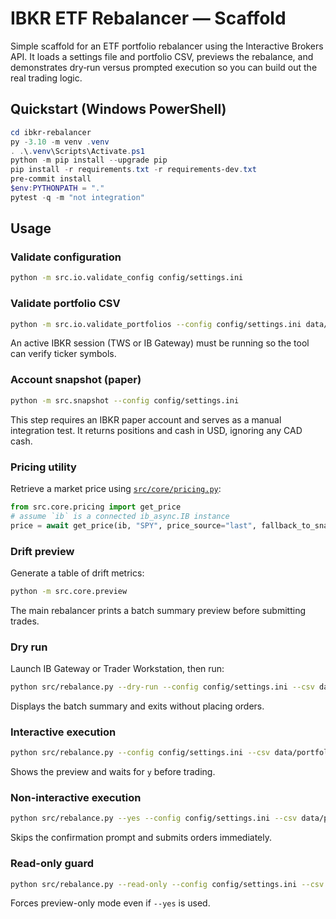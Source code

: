 # IBKR ETF Rebalancer — Scaffold

Simple scaffold for an ETF portfolio rebalancer using the Interactive Brokers
API. It loads a settings file and portfolio CSV, previews the rebalance, and
demonstrates dry‑run versus prompted execution so you can build out the real
trading logic.

## Quickstart (Windows PowerShell)

```powershell
cd ibkr-rebalancer
py -3.10 -m venv .venv
. .\.venv\Scripts\Activate.ps1
python -m pip install --upgrade pip
pip install -r requirements.txt -r requirements-dev.txt
pre-commit install
$env:PYTHONPATH = "."
pytest -q -m "not integration"
```

## Usage

### Validate configuration
```bash
python -m src.io.validate_config config/settings.ini
```

### Validate portfolio CSV
```bash
python -m src.io.validate_portfolios --config config/settings.ini data/portfolios.csv
```
An active IBKR session (TWS or IB Gateway) must be running so the tool can
verify ticker symbols.

### Account snapshot (paper)
```bash
python -m src.snapshot --config config/settings.ini
```
This step requires an IBKR paper account and serves as a manual integration test.
It returns positions and cash in USD, ignoring any CAD cash.

### Pricing utility
Retrieve a market price using [`src/core/pricing.py`](src/core/pricing.py):

```python
from src.core.pricing import get_price
# assume `ib` is a connected ib_async.IB instance
price = await get_price(ib, "SPY", price_source="last", fallback_to_snapshot=True)
```

### Drift preview
Generate a table of drift metrics:

```bash
python -m src.core.preview
```

The main rebalancer prints a batch summary preview before submitting trades.

### Dry run
Launch IB Gateway or Trader Workstation, then run:

```bash
python src/rebalance.py --dry-run --config config/settings.ini --csv data/portfolios.csv
```
Displays the batch summary and exits without placing orders.

### Interactive execution
```bash
python src/rebalance.py --config config/settings.ini --csv data/portfolios.csv
```
Shows the preview and waits for `y` before trading.

### Non-interactive execution
```bash
python src/rebalance.py --yes --config config/settings.ini --csv data/portfolios.csv
```
Skips the confirmation prompt and submits orders immediately.

### Read-only guard
```bash
python src/rebalance.py --read-only --config config/settings.ini --csv data/portfolios.csv
```
Forces preview-only mode even if `--yes` is used.
